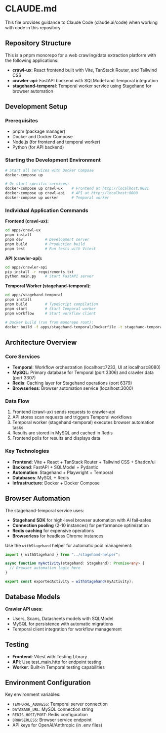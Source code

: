 # CLAUDE.md

This file provides guidance to Claude Code (claude.ai/code) when working with code in this repository.

## Repository Structure

This is a pnpm monorepo for a web crawling/data extraction platform with the following applications:

- **crawl-ux**: React frontend built with Vite, TanStack Router, and Tailwind CSS
- **crawler-api**: FastAPI backend with SQLModel and Temporal integration
- **stagehand-temporal**: Temporal worker service using Stagehand for browser automation

## Development Setup

### Prerequisites
- pnpm (package manager)
- Docker and Docker Compose
- Node.js (for frontend and temporal worker)
- Python (for API backend)

### Starting the Development Environment

```bash
# Start all services with Docker Compose
docker-compose up

# Or start specific services:
docker-compose up crawl-ux    # Frontend at http://localhost:8081
docker-compose up crawl-api   # API at http://localhost:8000  
docker-compose up worker      # Temporal worker
```

### Individual Application Commands

**Frontend (crawl-ux):**
```bash
cd apps/crawl-ux
pnpm install
pnpm dev          # Development server
pnpm build        # Production build
pnpm test         # Run tests with Vitest
```

**API (crawler-api):**
```bash
cd apps/crawler-api
pip install -r requirements.txt
python main.py    # Start FastAPI server
```

**Temporal Worker (stagehand-temporal):**
```bash
cd apps/stagehand-temporal
pnpm install
pnpm build        # TypeScript compilation
pnpm start        # Start Temporal worker
pnpm workflow     # Start workflow client

# Docker build (run from monorepo root):
docker build -f apps/stagehand-temporal/Dockerfile -t stagehand-temporal .
```

## Architecture Overview

### Core Services
- **Temporal**: Workflow orchestration (localhost:7233, UI at localhost:8080)
- **MySQL**: Primary database for Temporal (port 3306) and crawler data (port 3307)
- **Redis**: Caching layer for Stagehand operations (port 6379)
- **Browserless**: Browser automation service (localhost:3000)

### Data Flow
1. Frontend (crawl-ux) sends requests to crawler-api
2. API stores scan requests and triggers Temporal workflows
3. Temporal worker (stagehand-temporal) executes browser automation tasks
4. Results are stored in MySQL and cached in Redis
5. Frontend polls for results and displays data

### Key Technologies
- **Frontend**: Vite + React + TanStack Router + Tailwind CSS + Shadcn/ui
- **Backend**: FastAPI + SQLModel + Pydantic
- **Automation**: Stagehand + Playwright + Temporal
- **Databases**: MySQL + Redis
- **Infrastructure**: Docker + Docker Compose

## Browser Automation

The stagehand-temporal service uses:
- **Stagehand SDK** for high-level browser automation with AI fail-safes
- **Connection pooling** (2-10 instances) for performance optimization  
- **Redis caching** for expensive operations
- **Browserless** for headless Chrome instances

Use the `withStagehand` helper for automatic pool management:
```typescript
import { withStagehand } from "../stagehand-helper";

async function myActivity(stagehand: Stagehand): Promise<any> {
  // Browser automation logic here
}

export const exportedActivity = withStagehand(myActivity);
```

## Database Models

**Crawler API uses:**
- Users, Scans, Datasheets models with SQLModel
- MySQL for persistence with automatic migrations
- Temporal client integration for workflow management

## Testing

- **Frontend**: Vitest with Testing Library
- **API**: Use test_main.http for endpoint testing
- **Worker**: Built-in Temporal testing capabilities

## Environment Configuration

Key environment variables:
- `TEMPORAL_ADDRESS`: Temporal server connection
- `DATABASE_URL`: MySQL connection string  
- `REDIS_HOST/PORT`: Redis configuration
- `BROWSERLESS`: Browser service endpoint
- API keys for OpenAI/Anthropic (in .env files)